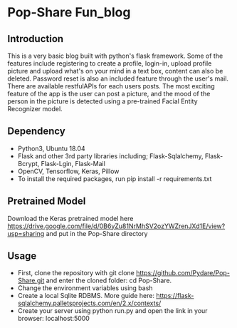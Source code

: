 # Pop-Share Fun_blog
## Introduction
This is a very basic blog built with python's flask framework. Some of the features include registering to create a profile, login-in, upload profile picture and upload what's on your mind in a text box, content can also be deleted. Password reset is also an included feature through the user's mail. There are available restfulAPIs for each users posts. The most exciting feature of the app is the user can post a picture, and the mood of the person in the picture is detected using a pre-trained Facial Entity Recognizer model.
## Dependency
- Python3, Ubuntu 18.04
- Flask and other 3rd party libraries including; Flask-Sqlalchemy, Flask-Bcrypt, Flask-Lgin, Flask-Mail
- OpenCV, Tensorflow, Keras, Pillow
- To install the required packages, run pip install -r requirements.txt
## Pretrained Model
Download the Keras pretrained model here https://drive.google.com/file/d/0B6yZu81NrMhSV2ozYWZrenJXd1E/view?usp=sharing and put in the Pop-Share directory
## Usage
- First, clone the repository with git clone https://github.com/Pydare/Pop-Share.git and enter the cloned folder: cd Pop-Share.
- Change the environment variables using bash
- Create a local Sqlite RDBMS. More guide here: https://flask-sqlalchemy.palletsprojects.com/en/2.x/contexts/
- Create your server using python run.py and open the link in your browser: localhost:5000
